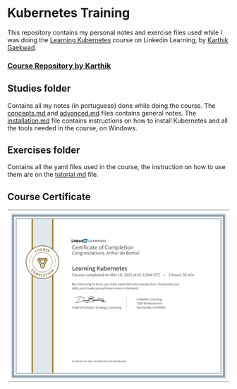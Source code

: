 # Kubernetes Training

This repository contains my personal notes and exercise files used while I was doing the [Learning Kubernetes](https://www.linkedin.com/learning/learning-kubernetes/welcome?autoplay=true&u=57692769) course on Linkedin Learning, by [Karthik Gaekwad](https://github.com/karthequian).

### [Course Repository by Karthik](https://github.com/karthequian/Kubernetes)

## Studies folder

Contains all my notes (in portuguese) done while doing the course. The [concepts.md ](https://github.com/Arthurdb1999/kubernetes-trainning/blob/master/studies/concepts.md) and [advanced.md](https://github.com/Arthurdb1999/kubernetes-trainning/blob/master/studies/advanced.md) files contains general notes. The [installation.md](https://github.com/Arthurdb1999/kubernetes-trainning/blob/master/studies/installation.md) file contains instructions on how to install Kubernetes and all the tools needed in the course, on Windows.

## Exercises folder

Contains all the yaml files used in the course, the instruction on how to use them are on the [tutorial.md](https://github.com/Arthurdb1999/kubernetes-trainning/blob/master/studies/tutorial.md) file.

## Course Certificate

![Certificate](./images/certificado.png)